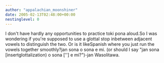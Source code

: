 ```yaml
---
author: "appalachian_moonshiner"
date: 2005-02-13T02:48:00+00:00
nestinglevel: 0
---
```

I don't have hardly any opportunities to practice toki pona aloud.So I was wondering if you're supposed to use a glottal stop inbetween adjacent vowels to distinguish the two. Or is it likeSpanish where you just run the vowels together smoothly?jan sona o sona e mi. (or should I say "jan sona \[insertglottalization) o sona \[''\] e mi?")-jan Wasolitawa.